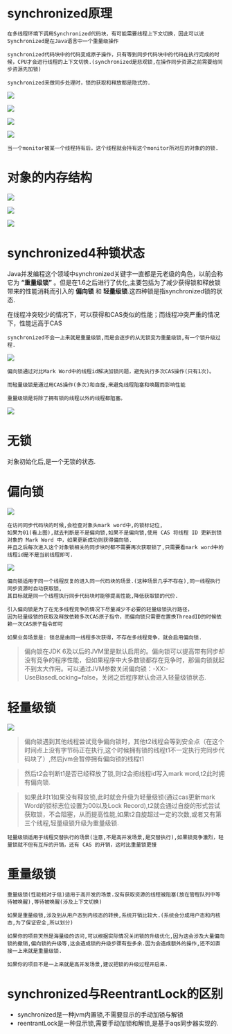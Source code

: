 # synchronized原理

    在多线程环境下调用Synchronized代码块，有可能需要线程上下文切换，因此可以说Synchronized是在Java语言中一个重量级操作
    
    synchronized代码块中的代码变成原子操作，只有等到同步代码块中的代码在执行完成的时候，CPU才会进行线程的上下文切换.(synchronized是悲观锁,在操作同步资源之前需要给同步资源先加锁)

    synchronized来做同步处理时，锁的获取和释放都是隐式的.

![](../pics/synchronized概述.png)

![](../pics/synchronized反编译01.png)

![](../pics/synchronized反编译02.png)

![](../pics/Monitor.png)

    当一个monitor被某一个线程持有后，这个线程就会持有这个monitor所对应的对象的的锁.
    
# 对象的内存结构

![](../pics/对象的内存结构.png)

![](../pics/对象头MarkWord.png)

![](../pics/对象头MarkWord代码实现-cpp.png)

# synchronized4种锁状态 

Java并发编程这个领域中synchronized关键字一直都是元老级的角色，以前会称它为 **“重量级锁”** 。但是在1.6之后进行了优化,主要包括为了减少获得锁和释放锁带来的性能消耗而引入的 **偏向锁** 和 **轻量级锁**.这四种锁是指synchronized锁的状态.

在线程冲突较少的情况下，可以获得和CAS类似的性能；而线程冲突严重的情况下，性能远高于CAS    

    synchronized不会一上来就是重量级锁,而是会逐步的从无锁变为重量级锁,有一个锁升级过程.

![](../pics/锁的升级过程01.png)

    偏向锁通过对比Mark Word中的线程id解决加锁问题，避免执行多次CAS操作(只有1次)。
    
    而轻量级锁是通过用CAS操作(多次)和自旋,来避免线程阻塞和唤醒而影响性能
    
    重量级锁是将除了拥有锁的线程以外的线程都阻塞。

![](../pics/synchronized锁状态的适用场景.png)

# 无锁

对象初始化后,是一个无锁的状态.

# 偏向锁

![](../pics/对象头MarkWord.png)

    在访问同步代码块的时候,会检查对象头mark word中,的锁标记位,
    如果为01(看上图),就去判断是不是偏向锁,如果不是偏向锁,使用 CAS 将线程 ID 更新到锁对象的 Mark Word 中，如果更新成功则获得偏向锁.
    并且之后每次进入这个对象锁相关的同步块时都不需要再次获取锁了,只需要看mark word中的线程id是不是当前线程即可.

![](../pics/锁的升级过程02.png)

    偏向锁适用于同一个线程反复的进入同一代码块的场景.(这种场景几乎不存在),同一线程执行同步资源时自动获取锁,
    其目标就是同一个线程执行同步代码块时能够提高性能,降低获取锁的代价.

    引入偏向锁是为了在无多线程竞争的情况下尽量减少不必要的轻量级锁执行路径，
    因为轻量级锁的获取及释放依赖多次CAS原子指令，而偏向锁只需要在置换ThreadID的时候依赖一次CAS原子指令即可
    
    如果业务场景是: 锁总是由同一线程多次获得，不存在多线程竞争，就会启用偏向锁. 
    
>偏向锁在JDK 6及以后的JVM里是默认启用的。偏向锁可以提高带有同步却没有竞争的程序性能，但如果程序中大多数锁都存在竞争时，那偏向锁就起不到太大作用。可以通过JVM参数关闭偏向锁：-XX:-UseBiasedLocking=false，关闭之后程序默认会进入轻量级锁状态.

# 轻量级锁

![](../pics/锁的升级过程03.png)

>偏向锁遇到其他线程尝试竞争偏向锁时，其他t2线程会等到安全点（在这个时间点上没有字节码正在执行,这个时候拥有锁的线程t1不一定执行完同步代码块了）,然后jvm会暂停拥有偏向锁的线程t1

>然后t2会判断t1是否已经释放了锁,则t2会把线程id写入mark word,t2此时拥有偏向锁.

>如果此时t1如果没有释放锁,此时就会升级为轻量级锁(通过cas更新mark Word的锁标志位设置为00以及Lock Record),t2就会通过自旋的形式尝试获取锁，不会阻塞，从而提高性能,如果t2自旋超过一定的次数,或者又有第三个线程,轻量级锁升级为重量级锁.

    轻量级锁适用于线程交替执行的场景(注意,不是高并发场景,是交替执行),如果锁竞争激烈，轻量锁就不但有互斥的开销，还有 CAS 的开销，这时比重量锁更慢

# 重量级锁

    重量级锁(性能相对于低)适用于高并发的场景.没有获取资源的线程被阻塞(放在管程队列中等待被唤醒),等待被唤醒(涉及上下文切换)
    
    如果是重量级锁,涉及到从用户态到内核态的转换,系统开销比较大.(系统会分成用户态和内核态,为了保证安全,所以划分)

    如果你的项目天然是海量级的访问,可以根据实际情况关闭锁的升级优化,因为这会涉及大量偏向锁的撤销,偏向锁的升级等,这会造成锁的升级步骤有些多余.因为会造成额外的操作,还不如直接一上来就是重量级锁.
    
    如果你的项目不是一上来就是高并发场景,建议把锁的升级过程开启来.

# synchronized与ReentrantLock的区别

- synchronized是一种jvm内置锁,不需要显示的手动加锁与解锁
- reentrantLock是一种显示锁,需要手动加锁和解锁,是基于aqs同步器实现的.